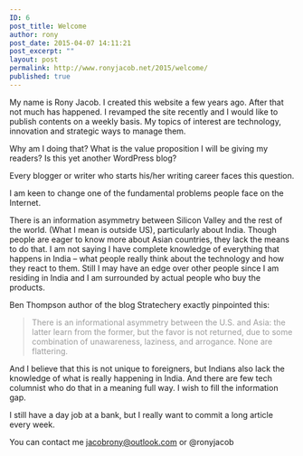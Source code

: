```yaml
---
ID: 6
post_title: Welcome
author: rony
post_date: 2015-04-07 14:11:21
post_excerpt: ""
layout: post
permalink: http://www.ronyjacob.net/2015/welcome/
published: true
---
```

<span style="font-family: inherit;">My name is Rony Jacob. I created this website a few years ago. After that not much has happened. I revamped the site recently and I would like to publish contents on a weekly basis. My topics of interest are technology, innovation and strategic ways to manage them.</span>

<span style="font-family: inherit;">Why am I doing that? What is the value proposition I will be giving my readers? Is this yet another WordPress blog?</span>

<span style="font-family: inherit;">Every blogger or writer who starts his/her writing career faces this question.</span>

<span style="font-family: inherit;">I am keen to change one of the fundamental problems people face on the Internet.</span>

<span style="font-family: inherit;">There is an information asymmetry between Silicon Valley and the rest of the world. (What I mean is outside US), particularly about India. Though people are eager to know more about Asian countries, they lack the means to do that. I am not saying I have complete knowledge of everything that happens in India – what people really think about the technology and how they react to them. Still I may have an edge over other people since I am residing in India and I am surrounded by actual people who buy the products.</span>

<span style="font-family: inherit;">Ben Thompson author of the blog Stratechery exactly pinpointed this:</span>
<blockquote><span style="color: #9c9c9c;"><span style="font-family: inherit;">There is an informational asymmetry between the U.S. and Asia: the latter learn from the former, but the favor is not returned, due to some combination of unawareness, laziness, and arrogance. None are flattering.</span></span></blockquote>
<span style="font-family: inherit;">And I believe that this is not unique to foreigners, but Indians also lack the knowledge of what is really happening in India. And there are few tech columnist who do that in a meaning full way. I wish to fill the information gap.</span>

<span style="font-family: inherit;">I still have a day job at a bank, but I really want to commit a long article every week.</span>

<span style="font-family: inherit;">You can contact me jacobrony@outlook.com or @ronyjacob</span>